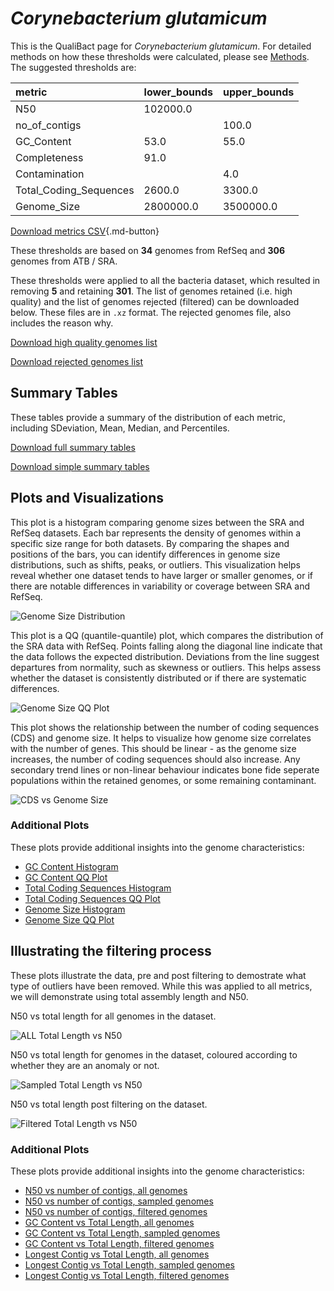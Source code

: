 # *Corynebacterium glutamicum*

This is the QualiBact page for *Corynebacterium glutamicum*. For detailed methods on how these thresholds were calculated, please see [Methods](../../methods.md).
The suggested thresholds are: 

| metric                 | lower_bounds   | upper_bounds   |
|:-----------------------|:---------------|:---------------|
| N50                    | 102000.0       |                |
| no_of_contigs          |                | 100.0          |
| GC_Content             | 53.0           | 55.0           |
| Completeness           | 91.0           |                |
| Contamination          |                | 4.0            |
| Total_Coding_Sequences | 2600.0         | 3300.0         |
| Genome_Size            | 2800000.0      | 3500000.0      |

[Download metrics CSV](Corynebacterium_glutamicum_metrics.csv){.md-button}


These thresholds are based on **34** genomes from RefSeq and **306** genomes from ATB / SRA.

These thresholds were applied to all the bacteria dataset, which resulted in removing **5** and retaining **301**.
The list of genomes retained (i.e. high quality) and the list of genomes rejected (filtered) can be downloaded below. These files are in `.xz` format. The rejected genomes file, also includes the reason why.

[Download high quality genomes list](Corynebacterium_glutamicum_high_quality_genomes.csv.xz)


[Download rejected genomes list](Corynebacterium_glutamicum_filtered_out_genomes.csv.xz)



## Summary Tables
These tables provide a summary of the distribution of each metric, including SDeviation, Mean, Median, and Percentiles.

[Download full summary tables](summary.csv)

[Download simple summary tables](selected_summary.csv)

## Plots and Visualizations

This plot is a histogram comparing genome sizes between the SRA and RefSeq datasets. Each bar represents the density of genomes within a specific size range for both datasets. By comparing the shapes and positions of the bars, you can identify differences in genome size distributions, such as shifts, peaks, or outliers. This visualization helps reveal whether one dataset tends to have larger or smaller genomes, or if there are notable differences in variability or coverage between SRA and RefSeq.

![Genome Size Distribution](Genome_Size_refseq_histogram_kde.png)

This plot is a QQ (quantile-quantile) plot, which compares the distribution of the SRA data with RefSeq. Points falling along the diagonal line indicate that the data follows the expected distribution. Deviations from the line suggest departures from normality, such as skewness or outliers. This helps assess whether the dataset is consistently distributed or if there are systematic differences.

![Genome Size QQ Plot](Genome_Size_refseq_qqplot.png)

This plot shows the relationship between the number of coding sequences (CDS) and genome size. It helps to visualize how genome size correlates with the number of genes. This should be linear - as the genome size increases, the number of coding sequences should also increase. Any secondary trend lines or non-linear behaviour indicates bone fide seperate populations within the retained genomes, or some remaining contaminant. 

![CDS vs Genome Size](Corynebacterium_glutamicum_CDS_vs_Genome_Size.png)

### Additional Plots

These plots provide additional insights into the genome characteristics:

- [GC Content Histogram](GC_Content_refseq_histogram_kde.png)
- [GC Content QQ Plot](GC_Content_refseq_qqplot.png)
- [Total Coding Sequences Histogram](Total_Coding_Sequences_refseq_histogram_kde.png)
- [Total Coding Sequences QQ Plot](Total_Coding_Sequences_refseq_qqplot.png)
- [Genome Size Histogram](Genome_Size_refseq_histogram_kde.png)
- [Genome Size QQ Plot](Genome_Size_refseq_qqplot.png)
## Illustrating the filtering process
These plots illustrate the data, pre and post filtering to demostrate what type of outliers have been removed. While this was applied to all metrics, we will demonstrate using total assembly length and N50.

N50 vs total length for all genomes in the dataset.

![ALL Total Length vs N50](Corynebacterium_glutamicum_all_total_length_N50.png)

N50 vs total length for genomes in the dataset, coloured according to whether they are an anomaly or not.

![Sampled Total Length vs N50](Corynebacterium_glutamicum_sample_total_length_N50.png)

N50 vs total length post filtering on the dataset.

![Filtered Total Length vs N50](Corynebacterium_glutamicum_filt_total_length_N50.png)

### Additional Plots

These plots provide additional insights into the genome characteristics:

- [N50 vs number of contigs, all genomes](Corynebacterium_glutamicum_all_N50_number.png)
- [N50 vs number of contigs, sampled genomes](Corynebacterium_glutamicum_sample_N50_number.png)
- [N50 vs number of contigs, filtered genomes](Corynebacterium_glutamicum_filt_N50_number.png)
- [GC Content vs Total Length, all genomes](Corynebacterium_glutamicum_all_total_length_GC_Content.png)
- [GC Content vs Total Length, sampled genomes](Corynebacterium_glutamicum_sample_total_length_GC_Content.png)
- [GC Content vs Total Length, filtered genomes](Corynebacterium_glutamicum_filt_total_length_GC_Content.png)
- [Longest Contig vs Total Length, all genomes](Corynebacterium_glutamicum_all_total_length_longest.png)
- [Longest Contig vs Total Length, sampled genomes](Corynebacterium_glutamicum_sample_total_length_longest.png)
- [Longest Contig vs Total Length, filtered genomes](Corynebacterium_glutamicum_filt_total_length_longest.png)
